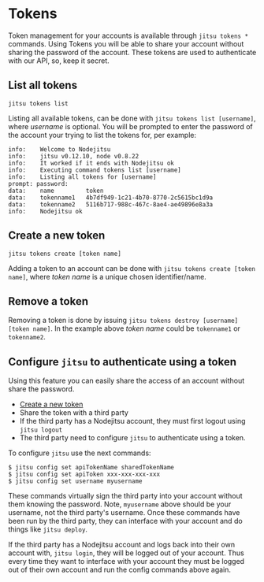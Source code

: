 # Tokens

Token management for your accounts is available through `jitsu tokens *` commands.
Using Tokens you will be able to share your account without sharing the password of the account. These tokens are used to authenticate with our API, so, keep it secret.

## List all tokens

```
jitsu tokens list
```

Listing all available tokens, can be done with `jitsu tokens list [username]`,
where *username* is optional. You will be prompted to enter the password of the
account your trying to list the tokens for, per example:

```
info:    Welcome to Nodejitsu
info:    jitsu v0.12.10, node v0.8.22
info:    It worked if it ends with Nodejitsu ok
info:    Executing command tokens list [username]
info:    Listing all tokens for [username]
prompt: password:
data:    name         token
data:    tokenname1   4b7df949-1c21-4b70-8770-2c5615bc1d9a
data:    tokenname2   5116b717-988c-467c-8ae4-ae49896e8a3a
info:    Nodejitsu ok
```


## Create a new token

```
jitsu tokens create [token name]
```

Adding a token to an account can be done with
`jitsu tokens create [token name]`, where *token name* is a unique
chosen identifier/name.

## Remove a token

Removing a token is done by issuing `jitsu tokens destroy [username] [token name]`.
In the example above *token name* could be `tokenname1` or `tokenname2`.

## Configure `jitsu` to authenticate using a token

Using this feature you can easily share the access of an account without share the password.

 * [Create a new token](#create-a-new-token)
 * Share the token with a third party
 * If the third party has a Nodejitsu account, they must first logout using `jitsu logout`
 * The third party need to configure `jitsu` to authenticate using a token. 

To configure `jitsu` use the next commands:

```
$ jitsu config set apiTokenName sharedTokenName
$ jitsu config set apiToken xxx-xxx-xxx-xxx
$ jitsu config set username myusername
```

These commands virtually sign the third party into your account without them knowing the password. Note, `myusername` above should be your username, not the third party's username. Once these commands have been run by the third party, they can interface with your account and do things like `jitsu deploy`. 

If the third party has a Nodejitsu account and logs back into their own account with, `jitsu login`, they will be logged out of your account. Thus every time they want to interface with your account they must be logged out of their own account and run the config commands above again.

[meta:title]: <> (Tokens)
